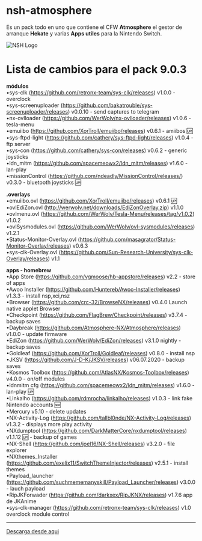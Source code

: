 # nsh-atmosphere
Es un pack todo en uno que contiene el CFW **Atmosphere** el gestor de arranque **Hekate** y varias **Apps utiles** para la Nintendo Switch.

![NSH Logo](https://raw.githubusercontent.com/team-racoon/nsh-atmosphere/master/nsh-logo.png)


# Lista de cambios  para el pack 9.0.3

**módulos**  
•sys-clk (https://github.com/retronx-team/sys-clk/releases) v1.0.0 - overclock  
•sys-screenuploader (https://github.com/bakatrouble/sys-screenuploader/releases)  v0.0.10 - send captures to telegram  
•nx-ovlloader (https://github.com/WerWolv/nx-ovlloader/releases) v1.0.6 - tesla-menu  
•emuiibo (https://github.com/XorTroll/emuiibo/releases) v0.6.1 - amiibos 🆙  
•sys-ftpd-light (https://github.com/cathery/sys-ftpd-light/releases) v1.0.4 - ftp server   
•sys-con (https://github.com/cathery/sys-con/releases) v0.6.2 - generic joysticks  
•ldn_mitm (https://github.com/spacemeowx2/ldn_mitm/releases) v1.6.0 - lan-play   
•missionControl (https://github.com/ndeadly/MissionControl/releases/) v0.3.0 - bluetooth joysticks 🆙  

**.overlays**  
•emuiibo.ovl (https://github.com/XorTroll/emuiibo/releases) v0.6.1 🆙  
•ovlEdiZon.ovl (http://werwolv.net/downloads/EdiZonOverlay.zip) v1.1.0  
•ovlmenu.ovl (https://github.com/WerWolv/Tesla-Menu/releases/tag/v1.0.2) v1.0.2  
•ovlSysmodules.ovl (https://github.com/WerWolv/ovl-sysmodules/releases) v1.2.1  
•Status-Monitor-Overlay.ovl (https://github.com/masagrator/Status-Monitor-Overlay/releases) v0.6.3   
•sys-clk-Overlay.ovl (https://github.com/Sun-Research-University/sys-clk-Overlay/releases) v1.1   

**apps - homebrew**  
•App Store (https://github.com/vgmoose/hb-appstore/releases) v2.2 - store of apps  
•Awoo Installer (https://github.com/Huntereb/Awoo-Installer/releases) v1.3.3 - install nsp,xci,nsz  
•Browser (https://github.com/crc-32/BrowseNX/releases) v0.4.0 Launch native applet Browser  
•Checkpoint (https://github.com/FlagBrew/Checkpoint/releases) v3.7.4 - backup saves  
•Daybreak (https://github.com/Atmosphere-NX/Atmosphere/releases) v1.0.0 - update firmware  
•EdiZon (https://github.com/WerWolv/EdiZon/releases) v3.1.0 nightly - backup saves  
•Goldleaf (https://github.com/XorTroll/Goldleaf/releases) v0.8.0  - install nsp  
•JKSV (https://github.com/J-D-K/JKSV/releases) v06.07.2020 - backup saves  
•Kosmos Toolbox (https://github.com/AtlasNX/Kosmos-Toolbox/releases) v4.0.0 - on/off modules  
•ldnmitm cfg (https://github.com/spacemeowx2/ldn_mitm/releases) v1.6.0 - lan-play 🆙  
•Linkalho (https://github.com/rdmrocha/linkalho/releases) v1.0.3 - link fake Nintendo accounts 🆕  
•Mercury v5.10 - delete updates  
•NX-Activity-Log (https://github.com/tallbl0nde/NX-Activity-Log/releases) v1.3.2 - displays more play activity  
•NXdumptool (https://github.com/DarkMatterCore/nxdumptool/releases) v1.1.12 🆙 - backup of games  
•NX-Shell (https://github.com/joel16/NX-Shell/releases) v3.2.0 - file explorer   
•NXthemes_Installer (https://github.com/exelix11/SwitchThemeInjector/releases) v2.5.1 - install themes   
•Payload_launcher (https://github.com/suchmememanyskill/Payload_Launcher/releases) v3.0.0 - lauch payload  
•RipJKForwader (https://github.com/darkxex/RipJKNX/releases) v1.7.6 app de JKAnime  
•sys-clk-manager (https://github.com/retronx-team/sys-clk/releases) v1.0 overclock module control  

-----------------------------------------------------------------------------
[Descarga desde aqui](https://github.com/team-racoon/nsh-atmosphere/releases)
